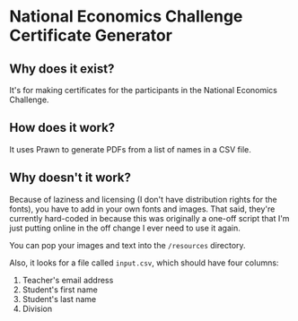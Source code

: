 # National Economics Challenge Certificate Generator

## Why does it exist?

It's for making certificates for the participants in the National Economics Challenge.

## How does it work?

It uses Prawn to generate PDFs from a list of names in a CSV file.

## Why doesn't it work?

Because of laziness and licensing (I don't have distribution rights for the fonts), you have to add in your own fonts and images. That said, they're currently hard-coded in because this was originally a one-off script that I'm just putting online in the off change I ever need to use it again.

You can pop your images and text into the `/resources` directory.

Also, it looks for a file called `input.csv`, which should have four columns:

1. Teacher's email address
2. Student's first name
3. Student's last name
4. Division